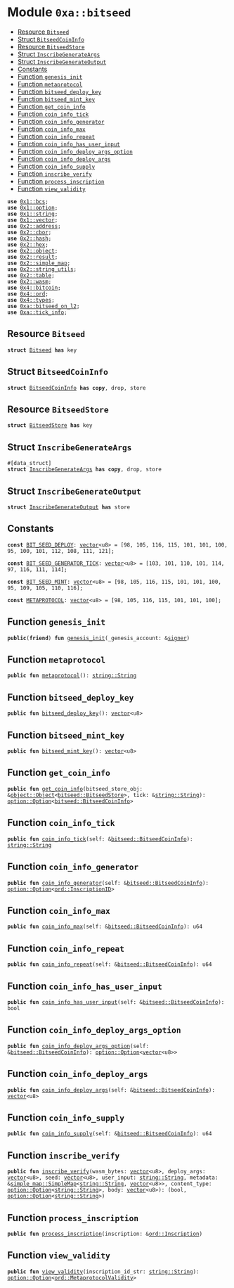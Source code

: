 
<a name="0xa_bitseed"></a>

# Module `0xa::bitseed`



-  [Resource `Bitseed`](#0xa_bitseed_Bitseed)
-  [Struct `BitseedCoinInfo`](#0xa_bitseed_BitseedCoinInfo)
-  [Resource `BitseedStore`](#0xa_bitseed_BitseedStore)
-  [Struct `InscribeGenerateArgs`](#0xa_bitseed_InscribeGenerateArgs)
-  [Struct `InscribeGenerateOutput`](#0xa_bitseed_InscribeGenerateOutput)
-  [Constants](#@Constants_0)
-  [Function `genesis_init`](#0xa_bitseed_genesis_init)
-  [Function `metaprotocol`](#0xa_bitseed_metaprotocol)
-  [Function `bitseed_deploy_key`](#0xa_bitseed_bitseed_deploy_key)
-  [Function `bitseed_mint_key`](#0xa_bitseed_bitseed_mint_key)
-  [Function `get_coin_info`](#0xa_bitseed_get_coin_info)
-  [Function `coin_info_tick`](#0xa_bitseed_coin_info_tick)
-  [Function `coin_info_generator`](#0xa_bitseed_coin_info_generator)
-  [Function `coin_info_max`](#0xa_bitseed_coin_info_max)
-  [Function `coin_info_repeat`](#0xa_bitseed_coin_info_repeat)
-  [Function `coin_info_has_user_input`](#0xa_bitseed_coin_info_has_user_input)
-  [Function `coin_info_deploy_args_option`](#0xa_bitseed_coin_info_deploy_args_option)
-  [Function `coin_info_deploy_args`](#0xa_bitseed_coin_info_deploy_args)
-  [Function `coin_info_supply`](#0xa_bitseed_coin_info_supply)
-  [Function `inscribe_verify`](#0xa_bitseed_inscribe_verify)
-  [Function `process_inscription`](#0xa_bitseed_process_inscription)
-  [Function `view_validity`](#0xa_bitseed_view_validity)


<pre><code><b>use</b> <a href="">0x1::bcs</a>;
<b>use</b> <a href="">0x1::option</a>;
<b>use</b> <a href="">0x1::string</a>;
<b>use</b> <a href="">0x1::vector</a>;
<b>use</b> <a href="">0x2::address</a>;
<b>use</b> <a href="">0x2::cbor</a>;
<b>use</b> <a href="">0x2::hash</a>;
<b>use</b> <a href="">0x2::hex</a>;
<b>use</b> <a href="">0x2::object</a>;
<b>use</b> <a href="">0x2::result</a>;
<b>use</b> <a href="">0x2::simple_map</a>;
<b>use</b> <a href="">0x2::string_utils</a>;
<b>use</b> <a href="">0x2::table</a>;
<b>use</b> <a href="">0x2::wasm</a>;
<b>use</b> <a href="">0x4::bitcoin</a>;
<b>use</b> <a href="">0x4::ord</a>;
<b>use</b> <a href="">0x4::types</a>;
<b>use</b> <a href="bitseed_on_l2.md#0xa_bitseed_on_l2">0xa::bitseed_on_l2</a>;
<b>use</b> <a href="tick_info.md#0xa_tick_info">0xa::tick_info</a>;
</code></pre>



<a name="0xa_bitseed_Bitseed"></a>

## Resource `Bitseed`



<pre><code><b>struct</b> <a href="bitseed.md#0xa_bitseed_Bitseed">Bitseed</a> <b>has</b> key
</code></pre>



<a name="0xa_bitseed_BitseedCoinInfo"></a>

## Struct `BitseedCoinInfo`



<pre><code><b>struct</b> <a href="bitseed.md#0xa_bitseed_BitseedCoinInfo">BitseedCoinInfo</a> <b>has</b> <b>copy</b>, drop, store
</code></pre>



<a name="0xa_bitseed_BitseedStore"></a>

## Resource `BitseedStore`



<pre><code><b>struct</b> <a href="bitseed.md#0xa_bitseed_BitseedStore">BitseedStore</a> <b>has</b> key
</code></pre>



<a name="0xa_bitseed_InscribeGenerateArgs"></a>

## Struct `InscribeGenerateArgs`



<pre><code>#[data_struct]
<b>struct</b> <a href="bitseed.md#0xa_bitseed_InscribeGenerateArgs">InscribeGenerateArgs</a> <b>has</b> <b>copy</b>, drop, store
</code></pre>



<a name="0xa_bitseed_InscribeGenerateOutput"></a>

## Struct `InscribeGenerateOutput`



<pre><code><b>struct</b> <a href="bitseed.md#0xa_bitseed_InscribeGenerateOutput">InscribeGenerateOutput</a> <b>has</b> store
</code></pre>



<a name="@Constants_0"></a>

## Constants


<a name="0xa_bitseed_BIT_SEED_DEPLOY"></a>



<pre><code><b>const</b> <a href="bitseed.md#0xa_bitseed_BIT_SEED_DEPLOY">BIT_SEED_DEPLOY</a>: <a href="">vector</a>&lt;u8&gt; = [98, 105, 116, 115, 101, 101, 100, 95, 100, 101, 112, 108, 111, 121];
</code></pre>



<a name="0xa_bitseed_BIT_SEED_GENERATOR_TICK"></a>



<pre><code><b>const</b> <a href="bitseed.md#0xa_bitseed_BIT_SEED_GENERATOR_TICK">BIT_SEED_GENERATOR_TICK</a>: <a href="">vector</a>&lt;u8&gt; = [103, 101, 110, 101, 114, 97, 116, 111, 114];
</code></pre>



<a name="0xa_bitseed_BIT_SEED_MINT"></a>



<pre><code><b>const</b> <a href="bitseed.md#0xa_bitseed_BIT_SEED_MINT">BIT_SEED_MINT</a>: <a href="">vector</a>&lt;u8&gt; = [98, 105, 116, 115, 101, 101, 100, 95, 109, 105, 110, 116];
</code></pre>



<a name="0xa_bitseed_METAPROTOCOL"></a>



<pre><code><b>const</b> <a href="bitseed.md#0xa_bitseed_METAPROTOCOL">METAPROTOCOL</a>: <a href="">vector</a>&lt;u8&gt; = [98, 105, 116, 115, 101, 101, 100];
</code></pre>



<a name="0xa_bitseed_genesis_init"></a>

## Function `genesis_init`



<pre><code><b>public</b>(<b>friend</b>) <b>fun</b> <a href="bitseed.md#0xa_bitseed_genesis_init">genesis_init</a>(_genesis_account: &<a href="">signer</a>)
</code></pre>



<a name="0xa_bitseed_metaprotocol"></a>

## Function `metaprotocol`



<pre><code><b>public</b> <b>fun</b> <a href="bitseed.md#0xa_bitseed_metaprotocol">metaprotocol</a>(): <a href="_String">string::String</a>
</code></pre>



<a name="0xa_bitseed_bitseed_deploy_key"></a>

## Function `bitseed_deploy_key`



<pre><code><b>public</b> <b>fun</b> <a href="bitseed.md#0xa_bitseed_bitseed_deploy_key">bitseed_deploy_key</a>(): <a href="">vector</a>&lt;u8&gt;
</code></pre>



<a name="0xa_bitseed_bitseed_mint_key"></a>

## Function `bitseed_mint_key`



<pre><code><b>public</b> <b>fun</b> <a href="bitseed.md#0xa_bitseed_bitseed_mint_key">bitseed_mint_key</a>(): <a href="">vector</a>&lt;u8&gt;
</code></pre>



<a name="0xa_bitseed_get_coin_info"></a>

## Function `get_coin_info`



<pre><code><b>public</b> <b>fun</b> <a href="bitseed.md#0xa_bitseed_get_coin_info">get_coin_info</a>(bitseed_store_obj: &<a href="_Object">object::Object</a>&lt;<a href="bitseed.md#0xa_bitseed_BitseedStore">bitseed::BitseedStore</a>&gt;, tick: &<a href="_String">string::String</a>): <a href="_Option">option::Option</a>&lt;<a href="bitseed.md#0xa_bitseed_BitseedCoinInfo">bitseed::BitseedCoinInfo</a>&gt;
</code></pre>



<a name="0xa_bitseed_coin_info_tick"></a>

## Function `coin_info_tick`



<pre><code><b>public</b> <b>fun</b> <a href="bitseed.md#0xa_bitseed_coin_info_tick">coin_info_tick</a>(self: &<a href="bitseed.md#0xa_bitseed_BitseedCoinInfo">bitseed::BitseedCoinInfo</a>): <a href="_String">string::String</a>
</code></pre>



<a name="0xa_bitseed_coin_info_generator"></a>

## Function `coin_info_generator`



<pre><code><b>public</b> <b>fun</b> <a href="bitseed.md#0xa_bitseed_coin_info_generator">coin_info_generator</a>(self: &<a href="bitseed.md#0xa_bitseed_BitseedCoinInfo">bitseed::BitseedCoinInfo</a>): <a href="_Option">option::Option</a>&lt;<a href="_InscriptionID">ord::InscriptionID</a>&gt;
</code></pre>



<a name="0xa_bitseed_coin_info_max"></a>

## Function `coin_info_max`



<pre><code><b>public</b> <b>fun</b> <a href="bitseed.md#0xa_bitseed_coin_info_max">coin_info_max</a>(self: &<a href="bitseed.md#0xa_bitseed_BitseedCoinInfo">bitseed::BitseedCoinInfo</a>): u64
</code></pre>



<a name="0xa_bitseed_coin_info_repeat"></a>

## Function `coin_info_repeat`



<pre><code><b>public</b> <b>fun</b> <a href="bitseed.md#0xa_bitseed_coin_info_repeat">coin_info_repeat</a>(self: &<a href="bitseed.md#0xa_bitseed_BitseedCoinInfo">bitseed::BitseedCoinInfo</a>): u64
</code></pre>



<a name="0xa_bitseed_coin_info_has_user_input"></a>

## Function `coin_info_has_user_input`



<pre><code><b>public</b> <b>fun</b> <a href="bitseed.md#0xa_bitseed_coin_info_has_user_input">coin_info_has_user_input</a>(self: &<a href="bitseed.md#0xa_bitseed_BitseedCoinInfo">bitseed::BitseedCoinInfo</a>): bool
</code></pre>



<a name="0xa_bitseed_coin_info_deploy_args_option"></a>

## Function `coin_info_deploy_args_option`



<pre><code><b>public</b> <b>fun</b> <a href="bitseed.md#0xa_bitseed_coin_info_deploy_args_option">coin_info_deploy_args_option</a>(self: &<a href="bitseed.md#0xa_bitseed_BitseedCoinInfo">bitseed::BitseedCoinInfo</a>): <a href="_Option">option::Option</a>&lt;<a href="">vector</a>&lt;u8&gt;&gt;
</code></pre>



<a name="0xa_bitseed_coin_info_deploy_args"></a>

## Function `coin_info_deploy_args`



<pre><code><b>public</b> <b>fun</b> <a href="bitseed.md#0xa_bitseed_coin_info_deploy_args">coin_info_deploy_args</a>(self: &<a href="bitseed.md#0xa_bitseed_BitseedCoinInfo">bitseed::BitseedCoinInfo</a>): <a href="">vector</a>&lt;u8&gt;
</code></pre>



<a name="0xa_bitseed_coin_info_supply"></a>

## Function `coin_info_supply`



<pre><code><b>public</b> <b>fun</b> <a href="bitseed.md#0xa_bitseed_coin_info_supply">coin_info_supply</a>(self: &<a href="bitseed.md#0xa_bitseed_BitseedCoinInfo">bitseed::BitseedCoinInfo</a>): u64
</code></pre>



<a name="0xa_bitseed_inscribe_verify"></a>

## Function `inscribe_verify`



<pre><code><b>public</b> <b>fun</b> <a href="bitseed.md#0xa_bitseed_inscribe_verify">inscribe_verify</a>(wasm_bytes: <a href="">vector</a>&lt;u8&gt;, deploy_args: <a href="">vector</a>&lt;u8&gt;, seed: <a href="">vector</a>&lt;u8&gt;, user_input: <a href="_String">string::String</a>, metadata: &<a href="_SimpleMap">simple_map::SimpleMap</a>&lt;<a href="_String">string::String</a>, <a href="">vector</a>&lt;u8&gt;&gt;, content_type: <a href="_Option">option::Option</a>&lt;<a href="_String">string::String</a>&gt;, body: <a href="">vector</a>&lt;u8&gt;): (bool, <a href="_Option">option::Option</a>&lt;<a href="_String">string::String</a>&gt;)
</code></pre>



<a name="0xa_bitseed_process_inscription"></a>

## Function `process_inscription`



<pre><code><b>public</b> <b>fun</b> <a href="bitseed.md#0xa_bitseed_process_inscription">process_inscription</a>(inscription: &<a href="_Inscription">ord::Inscription</a>)
</code></pre>



<a name="0xa_bitseed_view_validity"></a>

## Function `view_validity`



<pre><code><b>public</b> <b>fun</b> <a href="bitseed.md#0xa_bitseed_view_validity">view_validity</a>(inscription_id_str: <a href="_String">string::String</a>): <a href="_Option">option::Option</a>&lt;<a href="_MetaprotocolValidity">ord::MetaprotocolValidity</a>&gt;
</code></pre>
